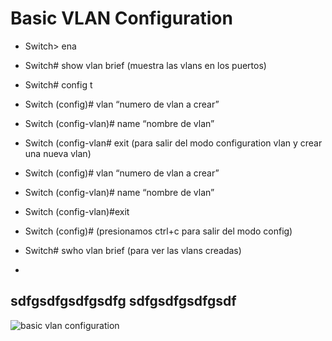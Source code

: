 # Basic VLAN Configuration
- Switch> ena
- Switch# show vlan brief (muestra las vlans en los puertos)
- Switch# config t
- Switch (config)# vlan “numero de vlan a crear”
- Switch (config-vlan)#  name “nombre de vlan”
- Switch (config-vlan# exit (para salir del modo configuration vlan y crear una nueva vlan)
- Switch (config)# vlan “numero de vlan a crear”
- Switch (config-vlan)# name “nombre de vlan”
- Switch (config-vlan)#exit
- Switch (config)# (presionamos ctrl+c para salir del modo config)
- Switch# swho vlan brief (para ver las vlans creadas)

-
sdfgsdfgsdfgsdfg
sdfgsdfgsdfgsdf
-
![basic vlan configuration](https://github.com/btock/Cisco-network-tips/assets/14008255/6782b12c-1a4f-456c-bf87-4e5726c24b6c)
